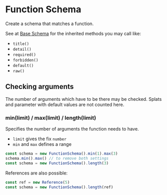 # Function Schema

Create a schema that matches a function.

See at [Base Schema](base.md) for the inherited methods you may call like:
- `title()`
- `detail()`
- `required()`
- `forbidden()`
- `default()`
- `raw()`

## Checking arguments

The number of arguments which have to be there may be checked. Splats and parameter with default
values are not counted here.

### min(limit) / max(limit) / length(limit)

Specifies the number of arguments the function needs to have.
- `limit` gives the fix `number`
- `min` and `max` defines a range

```js
const schema = new FunctionSchema().min(1).max(3)
schema.min().max() // to remove both settings
const schema = new FunctionSchema().length(3)
```

References are also possible:

```js
const ref = new Reference(5)
const schema = new FunctionSchema().length(ref)
```
